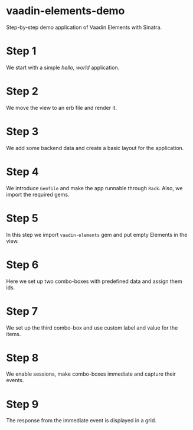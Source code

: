 # vaadin-elements-demo
Step-by-step demo application of Vaadin Elements with Sinatra.

# Step 1
We start with a simple _hello, world_ application.

# Step 2
We move the view to an erb file and render it.

# Step 3
We add some backend data and create a basic layout for the application.

# Step 4
We introduce `Gemfile` and make the app runnable through `Rack`. Also, we import the required gems.

# Step 5
In this step we import `vaadin-elements` gem and put empty Elements in the view.

# Step 6
Here we set up two combo-boxes with predefined data and assign them ids.

# Step 7
We set up the third combo-box and use custom label and value for the items.

# Step 8
We enable sessions, make combo-boxes immediate and capture their events.

# Step 9
The response from the immediate event is displayed in a grid.